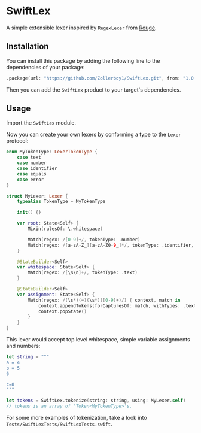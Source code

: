 # SwiftLex

A simple extensible lexer inspired by `RegexLexer` from [Rouge](https://github.com/rouge-ruby/rouge).

## Installation

You can install this package by adding the following line to the dependencies of your package:

```swift
.package(url: "https://github.com/Zollerboy1/SwiftLex.git", from: "1.0.0")
```

Then you can add the `SwiftLex` product to your target's dependencies.

## Usage

Import the `SwiftLex` module.

Now you can create your own lexers by conforming a type to the `Lexer` protocol:

```swift
enum MyTokenType: LexerTokenType {
    case text
    case number
    case identifier
    case equals
    case error
}

struct MyLexer: Lexer {
    typealias TokenType = MyTokenType

    init() {}

    var root: State<Self> {
        Mixin(rulesOf: \.whitespace)

        Match(regex: /[0-9]+/, tokenType: .number)
        Match(regex: /[a-zA-Z_][a-zA-Z0-9_]*/, tokenType: .identifier, nextState: \.assignment)
    }

    @StateBuilder<Self>
    var whitespace: State<Self> {
        Match(regex: /[\s\n]+/, tokenType: .text)
    }

    @StateBuilder<Self>
    var assignment: State<Self> {
        Match(regex: /(\s*)(=)(\s*)([0-9]+)/) { context, match in
            context.appendTokens(forCapturesOf: match, withTypes: .text, .equals, .text, .number)
            context.popState()
        }
    }
}
```

This lexer would accept top level whitespace, simple variable assignments and numbers:

```swift
let string = """
a = 4
b = 5
6

c=8
"""

let tokens = SwiftLex.tokenize(string: string, using: MyLexer.self)
// tokens is an array of 'Token<MyTokenType>'s.
```

For some more examples of tokenization, take a look into `Tests/SwiftLexTests/SwiftLexTests.swift`.
